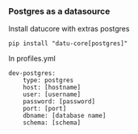 ### Postgres as a datasource

Install datucore with extras postgres

```
pip install "datu-core[postgres]"
```

In profiles.yml

```
dev-postgres:
    type: postgres
    host: [hostname]
    user: [username]
    password: [password]
    port: [port]
    dbname: [database name]
    schema: [schema]
```
